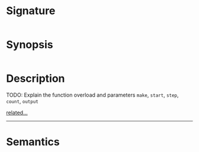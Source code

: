 # Signature
```vikid-signature
```

# Synopsis
```vikid-synopsis
```

# Description
TODO: Explain the function overload and parameters `make`, `start`, `step`, `count`, `output`

[related...](https://en.wikipedia.org/wiki/Array_data_structure)

----
# Semantics